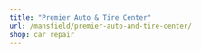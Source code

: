 ```yaml
---
title: "Premier Auto & Tire Center"
url: /mansfield/premier-auto-and-tire-center/
shop: car repair
---
```

